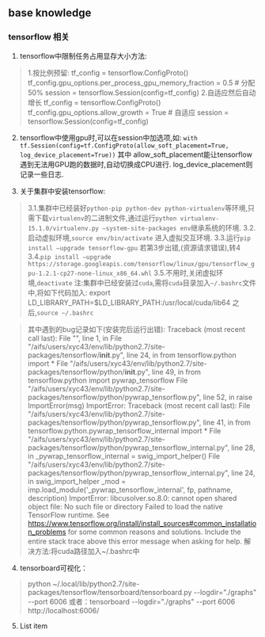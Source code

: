 ﻿**base knowledge**
-------------
### tensorflow 相关

 1. tensorflow中限制任务占用显存大小方法:
>1.按比例预留:
tf_config = tensorflow.ConfigProto()
tf_config.gpu_options.per_process_gpu_memory_fraction = 0.5 # 分配50%
session = tensorflow.Session(config=tf_config)
2.自适应然后自动增长
tf_config = tensorflow.ConfigProto()
tf_config.gpu_options.allow_growth = True # 自适应
session = tensorflow.Session(config=tf_config)

 2. tensorflow中使用gpu时,可以在session中加选项,如:
 `with tf.Session(config=tf.ConfigProto(allow_soft_placement=True, log_device_placement=True))`
其中 allow_soft_placement能让tensorflow遇到无法用GPU跑的数据时,自动切换成CPU进行. log_device_placement则记录一些日志.

 3. 关于集群中安装tensorflow:
 >3.1.集群中已经装好`python-pip python-dev python-virtualenv`等环境,只需下载`virtualenv`的二进制文件,通过运行`python virtualenv-15.1.0/virtualenv.py –system-site-packages env`继承系统的环境.
3.2.启动虚拟环境,`source env/bin/activate`
进入虚拟交互环境.
3.3.运行`pip install –upgrade tensorflow-gpu`
若第3步出错,(资源请求错误),转4
3.4.`pip install –upgrade https://storage.googleapis.com/tensorflow/linux/gpu/tensorflow_gpu-1.2.1-cp27-none-linux_x86_64.whl`
3.5.不用时,关闭虚拟环境,`deactivate`
注:集群中已经安装过`cuda`,需将`cuda`目录加入`~/.bashrc`文件中,将如下代码加入:
    export LD_LIBRARY_PATH=$LD_LIBRARY_PATH:/usr/local/cuda/lib64
之后,`source ~/.bashrc`

 >其中遇到的bug记录如下(安装完后运行出错):
Traceback (most recent call last):
  File "<stdin>", line 1, in <module>
  File "/aifs/users/xyc43/env/lib/python2.7/site-packages/tensorflow/__init__.py", line 24, in <module>
    from tensorflow.python import *
  File "/aifs/users/xyc43/env/lib/python2.7/site-packages/tensorflow/python/__init__.py", line 49, in <module>
    from tensorflow.python import pywrap_tensorflow
  File "/aifs/users/xyc43/env/lib/python2.7/site-packages/tensorflow/python/pywrap_tensorflow.py", line 52, in <module>
    raise ImportError(msg)
ImportError: Traceback (most recent call last):
  File "/aifs/users/xyc43/env/lib/python2.7/site-packages/tensorflow/python/pywrap_tensorflow.py", line 41, in <module>
    from tensorflow.python.pywrap_tensorflow_internal import *
  File "/aifs/users/xyc43/env/lib/python2.7/site-packages/tensorflow/python/pywrap_tensorflow_internal.py", line 28, in <module>
    _pywrap_tensorflow_internal = swig_import_helper()
  File "/aifs/users/xyc43/env/lib/python2.7/site-packages/tensorflow/python/pywrap_tensorflow_internal.py", line 24, in swig_import_helper
    _mod = imp.load_module('_pywrap_tensorflow_internal', fp, pathname, description)
ImportError: libcusolver.so.8.0: cannot open shared object file: No such file or directory
Failed to load the native TensorFlow runtime.
See https://www.tensorflow.org/install/install_sources#common_installation_problems
for some common reasons and solutions.  Include the entire stack trace
above this error message when asking for help.
解决方法:将cuda路径加入~/.bashrc中

 4. tensorboard可视化： 
>python ~/.local/lib/python2.7/site-packages/tensorflow/tensorboard/tensorboard.py --logdir="./graphs" --port 6006
或者：tensorboard --logdir="./graphs" --port 6006
http://localhost:6006/

 5. List item




 


